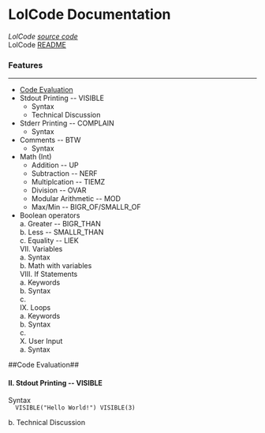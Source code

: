 LolCode Documentation
================================
*LolCode [source code](https://github.com/calvinmm/lolcode-dsl)*  
LolCode [README](https://github.com/calvinmm/lolcode-dsl/blob/master/README.md)

### Features
-------------------------
- [Code Evaluation](#code-evaluation)  
- Stdout Printing -- VISIBLE  
  -  Syntax  
  -  Technical Discussion  
- Stderr Printing -- COMPLAIN  
  - Syntax  
- Comments -- BTW  
  - Syntax  
- Math (Int)  
  - Addition -- UP  
  - Subtraction -- NERF  
  - Multiplcation -- TIEMZ  
  - Division -- OVAR  
  - Modular Arithmetic -- MOD  
  - Max/Min -- BIGR_OF/SMALLR_OF  
- Boolean operators  
  a. Greater -- BIGR_THAN  
  b. Less -- SMALLR_THAN  
  c. Equality -- LIEK  
VII. Variables  
  a. Syntax  
  b. Math with variables  
VIII. If Statements  
  a. Keywords  
  b. Syntax  
  c.   
IX. Loops  
  a. Keywords  
  b. Syntax  
  c.   
X. User Input  
  a. Syntax  


##Code Evaluation##


#### II. Stdout Printing -- VISIBLE
Syntax  
    ```  
    VISIBLE("Hello World!")
    VISIBLE(3)  
    ```

b.  Technical Discussion

